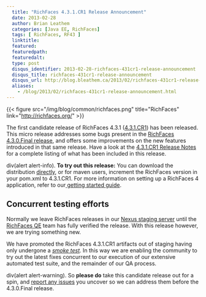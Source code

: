 ```yaml
---
  title: "RichFaces 4.3.1.CR1 Release Announcement"
  date: 2013-02-28
  author: Brian Leathem
  categories: [Java EE, RichFaces]
  tags: [ RichFaces, RF43 ]
  linktitle:
  featured:
  featuredpath:
  featuredalt:
  type: post
  disqus_identifier: 2013-02-28-richfaces-431cr1-release-announcement
  disqus_title: richfaces-431cr1-release-announcement
  disqus_url: http://blog.bleathem.ca/2013/02/richfaces-431cr1-release-announcement.html
  aliases:
    - /blog/2013/02/richfaces-431cr1-release-announcement.html
---
```


{{< figure src="/img/blog/common/richfaces.png" title="RichFaces" link="http://richfaces.org/" >}}

The first candidate release of RichFaces 4.3.1 ([4.3.1.CR1](https://issues.jboss.org/secure/ReleaseNote.jspa?projectId=12310341&version=12320379)) has been released. This micro release addresses some bugs present in the [RichFaces 4.3.0.Final release](http://www.bleathem.ca/blog/2013/02/richfaces-430final-release-announcement.html), and offers some improvements on the new features introduced in that same release. Have a look at the [4.3.1.CR1 Release Notes](https://issues.jboss.org/secure/ReleaseNote.jspa?projectId=12310341&version=12320558) for a complete listing of what has been included in this release.

div(alert alert-info). **To try out this release:** You can download the distribution [directly](http://www.jboss.org/richfaces/download/milestones), or for maven users, increment the RichFaces version in your pom.xml to 4.3.1.CR1. For more information on setting up a RichFaces 4 application, refer to our<a href="http://community.jboss.org/wiki/GettingstartedwithRichFaces4x"> getting started guide</a>.

Concurrent testing efforts
--------------------------

Normally we leave RichFaces releases in our [Nexus staging server](https://repository.jboss.org/nexus/content/groups/staging/) until the [RichFaces QE](http://blog.pavol.pitonak.com/2012/09/meet-richfaces-qe-team.html) team has fully verified the release. With this release however, we are trying something new.

We have promoted the RichFaces 4.3.1.CR1 artifacts out of staging having only undergone a [*smoke test*](http://en.wikipedia.org/wiki/Smoke_testing). In this way we are enabling the community to try out the latest fixes concurrent to our execution of our extensive automated test suite, and the remainder of our QA process.

div(alert alert-warning). So **please do** take this candidate release out for a spin, and [report any issues](https://issues.jboss.org/browse/RF) you uncover so we can address them before the 4.3.0.Final release.
